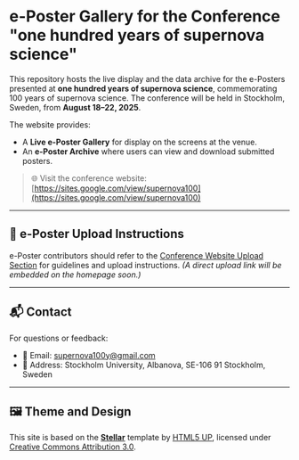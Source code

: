 # e-Poster Gallery for the Conference "one hundred years of supernova science"

This repository hosts the live display and the data archive for the e-Posters presented at **one hundred years of supernova science**, commemorating 100 years of supernova science. The conference will be held in Stockholm, Sweden, from **August 18–22, 2025**.

The website provides:
- A **Live e-Poster Gallery** for display on the screens at the venue.
- An **e-Poster Archive** where users can view and download submitted posters.

> 🌐 Visit the conference website: [https://sites.google.com/view/supernova100](https://sites.google.com/view/supernova100)


---

## 🧾 e-Poster Upload Instructions

e-Poster contributors should refer to the [Conference Website Upload Section](https://sites.google.com/view/supernova100) for guidelines and upload instructions. *(A direct upload link will be embedded on the homepage soon.)*


---

## 📬 Contact

For questions or feedback:

- 📧 Email: [supernova100y@gmail.com](mailto:supernova100y@gmail.com)
- 📍 Address: Stockholm University, Albanova, SE-106 91 Stockholm, Sweden

---

## 🖼️ Theme and Design

This site is based on the **[Stellar](https://html5up.net/stellar)** template by [HTML5 UP](https://html5up.net), licensed under [Creative Commons Attribution 3.0](https://html5up.net/license).

